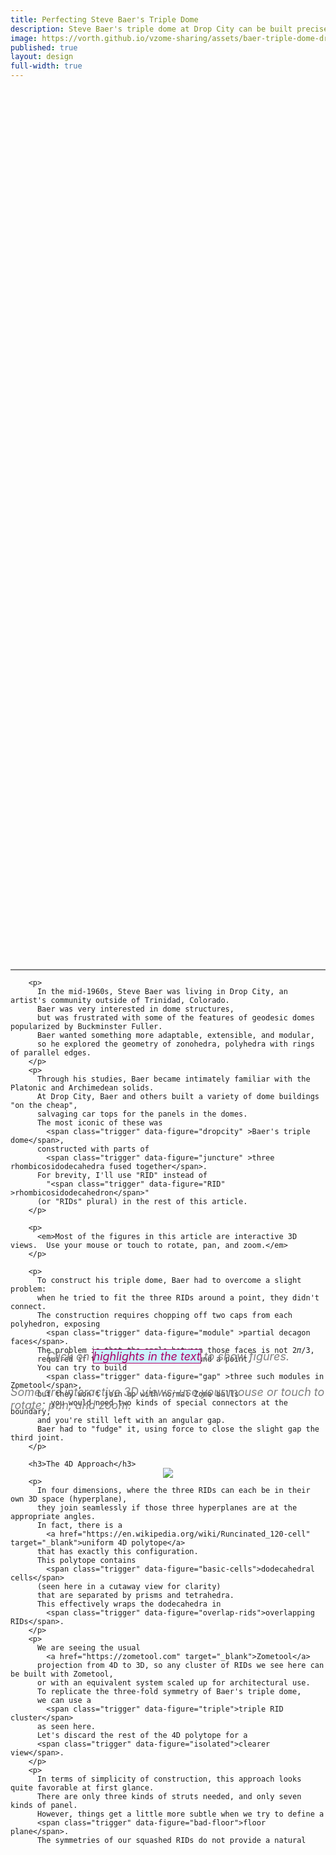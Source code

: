 ```yaml
---
title: Perfecting Steve Baer's Triple Dome
description: Steve Baer's triple dome at Drop City can be built precisely with real Zometool struts, as a particular subset of a projected H4 polytope.	 Three alternatives are discussed.
image: https://vorth.github.io/vzome-sharing/assets/baer-triple-dome-drop-city.jpg
published: true
layout: design
full-width: true
---
```


  <style>

    .intro-header .page-heading h1 {
      font-size: 2rem;
    }
      
    #main-body {
      user-select: none;
      min-height: 70dvh;
      display: grid;
      grid-template-columns: 3fr 5fr;
      grid-template-areas:
        "instruction canvas";
    }

    .safe-grid-item {
      width: 100%;
      height: 100%;
      position: relative;
    }

    .centered-scroller {
      height: 100%;
      width: 100%;
      position: relative;
      overflow: auto;
    }

    .scroller-content {
      position: absolute;
      inset: 0;
      margin: auto;
    }

    .no-scroll {
      overflow: hidden;
    }

    #figures {
      grid-area: canvas;
      width: 100%;
      height: 100%;
      border-block-start: 1px solid gray;
    }

    #hint {
      display: flex;
      flex-direction: column;
      justify-content: center;
      align-items: center;
      margin: auto;
      font-size: large;
      font-style: italic;
      height: 100%;
      color: gray;
    }

    #viewer {
      width: 100%;
      height: 100%
    }

    #prose {
      grid-area: instruction;
      border-block-start: 1px solid gray;
    }

    #buttons {
      grid-area: buttons;
      display: grid;
      grid-template-columns: 1fr 1fr;
      margin-block-start: 8px;
      margin-inline-end: 8px;
    }

    button {
      font-size: xx-large;
    }

    .trigger {
      background-color: rgb(204, 242, 254);
      color: rgb(172, 1, 103);
      border: 0.5px solid rgb(172, 1, 103);
    }
    .trigger:hover {
      text-decoration: underline;
    }
    .trigger:not(:hover) {
      text-decoration: inherit;
    }

    img {
      display: block;
      margin: auto;
    }

    .splash {
      margin-inline: auto;
      margin-block: initial;
      margin-block-start: 4em;
    }

    .hidden {
      display: none;
    }

    @media (max-aspect-ratio: 1/1) {
      #main-body {
        grid-template-columns: 1fr;
        grid-template-rows: 1fr 1fr;
        grid-template-areas:
          "canvas"
          "instruction";
      }

      h2 {
        font-size: 1.4em;
        margin-block: 0.4em;
      }

      #prose {
        margin-block-start: 8px;
      }
    }
  </style>

<div id="main-body">

  <div id="prose" class="safe-grid-item">
    <div class="centered-scroller">
      <div class="scroller-content">

        <p>
          In the mid-1960s, Steve Baer was living in Drop City, an artist's community outside of Trinidad, Colorado.
          Baer was very interested in dome structures,
          but was frustrated with some of the features of geodesic domes popularized by Buckminster Fuller.  
          Baer wanted something more adaptable, extensible, and modular, 
          so he explored the geometry of zonohedra, polyhedra with rings of parallel edges. 
        </p>
        <p>
          Through his studies, Baer became intimately familiar with the Platonic and Archimedean solids.  
          At Drop City, Baer and others built a variety of dome buildings "on the cheap", 
          salvaging car tops for the panels in the domes.  
          The most iconic of these was 
            <span class="trigger" data-figure="dropcity" >Baer's triple dome</span>, 
          constructed with parts of
            <span class="trigger" data-figure="juncture" >three rhombicosidodecahedra fused together</span>.
          For brevity, I'll use "RID" instead of 
            "<span class="trigger" data-figure="RID" >rhombicosidodecahedron</span>"
          (or "RIDs" plural) in the rest of this article. 
        </p>

        <p>
          <em>Most of the figures in this article are interactive 3D views.  Use your mouse or touch to rotate, pan, and zoom.</em>
        </p>

        <p>
          To construct his triple dome, Baer had to overcome a slight problem:
          when he tried to fit the three RIDs around a point, they didn't connect.
          The construction requires chopping off two caps from each polyhedron, exposing
            <span class="trigger" data-figure="module" >partial decagon faces</span>.
          The problem is that the angle between those faces is not 2𝜋/3,
          required if they are to all meet around a point.
          You can try to build
            <span class="trigger" data-figure="gap" >three such modules in Zometool</span>,
          but they won't join up with normal Zome balls 
          -- you would need two kinds of special connectors at the boundary, 
          and you're still left with an angular gap.
          Baer had to "fudge" it, using force to close the slight gap the third joint.
        </p>

        <h3>The 4D Approach</h3>

        <p>
          In four dimensions, where the three RIDs can each be in their own 3D space (hyperplane),
          they join seamlessly if those three hyperplanes are at the appropriate angles.
          In fact, there is a 
            <a href="https://en.wikipedia.org/wiki/Runcinated_120-cell" target="_blank">uniform 4D polytope</a>
          that has exactly this configuration.
          This polytope contains
            <span class="trigger" data-figure="basic-cells">dodecahedral cells</span>
          (seen here in a cutaway view for clarity)
          that are separated by prisms and tetrahedra.
          This effectively wraps the dodecahedra in
            <span class="trigger" data-figure="overlap-rids">overlapping RIDs</span>.
        </p>
        <p>
          We are seeing the usual
            <a href="https://zometool.com" target="_blank">Zometool</a>
          projection from 4D to 3D, so any cluster of RIDs we see here can be built with Zometool,
          or with an equivalent system scaled up for architectural use.
          To replicate the three-fold symmetry of Baer's triple dome,
          we can use a
            <span class="trigger" data-figure="triple">triple RID cluster</span>
          as seen here.
          Let's discard the rest of the 4D polytope for a
          <span class="trigger" data-figure="isolated">clearer view</span>.
        </p>
        <p>
          In terms of simplicity of construction, this approach looks quite favorable at first glance.
          There are only three kinds of struts needed, and only seven kinds of panel.
          However, things get a little more subtle when we try to define a
          <span class="trigger" data-figure="bad-floor">floor plane</span>.
          The symmetries of our squashed RIDs do not provide a natural place to introduce
          the floor.
          Any choice we make will require very non-standard struts and panels where our structure meets the floor.
        </p>

        <h3>More Symmetry</h3>

        <p>
          How can we mitigate this problem?
          One way is to choose another projection from 4D to 3D, one that naturally
          produces a more symmetric cluster of three RID cells.
            <span class="trigger" data-figure="dodec-cells">This projection</span>
          (again shown in cutaway view)
          is the most symmetric one possible,
          with the dodecahedral cells symmetrically arranged around a central three-fold axis.
          This is still the same 4D polytope, so we get our
            <span class="trigger" data-figure="triple-rid">cluster of three RIDs</span>
          as before.
        </p>
        <p>
          Since this projection has a central plane of mirror symmetry,
          it is easy to find a good candidate for the
            <span class="trigger" data-figure="good-floor">floor plane</span>,
          with only six struts actually <em>intersecting</em> the floor plan rather than ending at it.
          The
            <span class="trigger" data-figure="final-design"]>final design</span>
          Needs only some half-length yellow struts, and even the central pole (and downspout!)
          length is easy to construct.
        </p>
        <p>
          Unfortunately, we are paying a price for this symmetry.
          Our parts inventory has ballooned, with seven kinds of struts and at least nine kinds of panels!
          Furthermore, this design really calls for strut connectors that have three-fold prismatic symmetry,
          rather than full icosahedral symmetry like Zometool balls,
          if we want to simplify our strut designs.
        </p>

        <h3>A Compromise Solution</h3>

        <p>
          We can get back to the comfortable and familiar territory of Zometool parts,
          while still having a simple floor design,
          if we reconsider the 
            <span class="trigger" data-figure="regular-plus-two">original projection</span>
          and give up on three-fold rotational symmetry.
          By selecting the 
            <span class="trigger" data-figure="asymm-cluster">central RID and two neighbors</span>,
          we once again have a mirror plane that slices exactly through the center of the cluster.
          Now we can
            <span class="trigger" data-figure="asymm-final">place our floor</span>
          in a natural way, without introducing anything more exotic that a half-blue strut.
          Our parts inventory is otherwise back to just three Zometool struts and the familiar
          Zomeball connector,
          although we now require 10 different panel shapes due to the asymmetry.
        </p>

        <h3>Conclusion</h3>

        <p>
          As with anything else, perfection turns out to be elusive,
          and tradeoffs are always required.
          Nonetheless, we have at least found three ways to construct variations on
          Baer's triple dome without compromising on exact positions.
        </p>

      </div>
    </div>
  </div>

  <div id="figures" class="safe-grid-item">
    <div class="centered-scroller">
      <div class="scroller-content no-scroll">
        <div id="hint">
          <p>
            Click on <span class="trigger">highlights in the text</span> to show figures.
          </p>
          <p>
            Some are interactive 3D views; use your mouse or touch to rotate, pan, and zoom.
          </p>
          <img class="splash" src="https://vorth.github.io/vzome-sharing/assets/baer-triple-dome-drop-city.jpg" >
        </div>
        <img id="slide" class="hidden" >
        <vzome-viewer id='viewer' scene="default scene" class="hidden"
          src="https://vorth.github.io/vzome-sharing/2024/02/26/18-12-25-blue-lines-attempt/blue-lines-attempt.vZome">
          <img style="width: 100%"
            src="https://vorth.github.io/vzome-sharing/2024/02/26/18-12-25-blue-lines-attempt/blue-lines-attempt.png">
        </vzome-viewer>
      </div>
    </div>
  </div>
</div>


  <script type="module">

    const designs = {
      rhombicosido: 'https://vorth.github.io/vzome-sharing/2024/02/26/18-12-25-blue-lines-attempt/blue-lines-attempt.vZome',
      runcinated: 'https://vorth.github.io/vzome-sharing/2024/03/09/15-13-44-runcinated-120-cell-scenes/runcinated-120-cell-scenes.vZome',
      edgeFirst: 'https://vorth.github.io/vzome-sharing/2024/03/09/15-27-21-perfected-baer-triple-dome/perfected-baer-triple-dome.vZome',
      asymmetric: 'https://vorth.github.io/vzome-sharing/2024/03/09/20-55-39-asymmetric-triple-dome/asymmetric-triple-dome.vZome',
    };

    const figures = {
      dropcity:     { imgSrc: 'https://vorth.github.io/vzome-sharing/assets/baer-triple-dome-drop-city.jpg' },
      juncture:     { imgSrc: 'https://vorth.github.io/vzome-sharing/assets/baer-dome-juncture.jpg' },
      RID:          { design: 'rhombicosido', scene: 'rhombicosidodec' },
      module:       { design: 'rhombicosido', scene: 'module' },
      gap:          { design: 'rhombicosido', scene: 'top view final' },

      "basic-cells":      { design: 'runcinated', scene: "basic-cells" },
      "overlap-rids":     { design: 'runcinated', scene: "overlap-rids" },
      "regular-plus-two": { design: 'runcinated', scene: "regular-plus-two" },
      "triple":           { design: 'runcinated', scene: "triple" },
      "isolated":         { design: 'runcinated', scene: "isolated" },
      "bad-floor":        { design: 'runcinated', scene: "bad-floor" },

      "dodec-cells":      { design: 'edgeFirst', scene: "dodec-cells" },
      "triple-rid":       { design: 'edgeFirst', scene: "triple-rid" },
      "good-floor":       { design: 'edgeFirst', scene: "good-floor" },
      "final-design":     { design: 'edgeFirst', scene: "final-design" },

      "asymm-cluster":    { design: 'asymmetric', scene: "cluster" },
      "asymm-final":      { design: 'asymmetric', scene: "final-design" },
    }

    const hint = document.querySelector( "#hint" );
    const slide = document.querySelector( "#slide" );
    const viewer = document.querySelector( "#viewer" );
    viewer.reactive = false;
    viewer .addEventListener( "vzome-scenes-discovered", (e) => {
      console.log( 'scenes:', JSON.stringify( e.detail ) );
    });

    const showFigure = (figure) =>
    {
      hint.style.display = 'none';
      const { imgSrc=null, design, scene } = figures[ figure ];
      if ( !!imgSrc ) {
        // show the indicated image
        slide.src = imgSrc;

        viewer.classList .add( 'hidden' );
        slide.classList .remove( 'hidden' );
      } else {
        // show the vzome-viewer with the required design and scene
        viewer .src = designs[ design ];
        viewer .scene = scene;
        viewer .update( { camera: true } );

        slide.classList .add( 'hidden' );
        viewer.classList .remove( 'hidden' );
      }
    }
    // showFigure( 'dropcity' );
    
    document .querySelectorAll( "span[data-figure]" ) .forEach( el => {
      const figure = el.dataset.figure;
      el .addEventListener( "click", e => showFigure( figure ) );
    } );

  </script>
